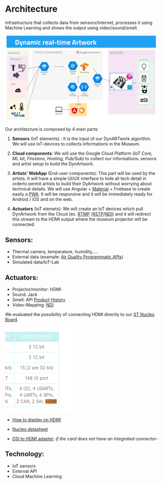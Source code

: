 # Architecture
Infrastructure that collects data from sensors/Internet, processes it using Machine Learning and shows the output using video/sound/smell.

![](assets/architecture.png)



Our architecture is composed by 4 main parts:
1. **Sensors** (IoT elements) : It is the input of our DynARTwork algorithm. We will use IoT-devices to collects informations in the Museum.
2. **Cloud components**: We will use the Google Cloud Platform *(IoT Core, ML kit, Firestore, Hosting, Pub/Sub)* to collect our informations: sensors and artist setup to build the DynArtwork.
3. **Artists' WebApp** (End-user components): This part will be used by the artists. It will have a simple UI/UX interface to hide all tech detail in orderto permit artists to build their DyArtwork without worrying about technical details.
We will use Angular + [Material](https://material.angular.io/) + Firebase to create easily a [PWA](https://web.dev/progressive-web-apps/). It will be responsive and it will be immediately ready for Android / iOS and on the web.

4. **Actuators** (IoT elemets): We will create an IoT devices which pull DynArtwork from the Cloud (ex. [RTMP](https://en.wikipedia.org/wiki/Real-Time_Messaging_Protocol) /[RSTP](https://en.wikipedia.org/wiki/Real_Time_Streaming_Protocol)/[NDI](https://en.wikipedia.org/wiki/Network_Device_Interface)) and it will redirect this stream to the HDMI output where the museum projector will be connected.


## Sensors:
- Thermal camera, temperature, humidity,....
- External data (example: [Air Quality Programmatic APIs](https://aqicn.org/api/))
- Simulated data/IoT-Lab

## Actuators:
- Projector/monitor: HDMI
- Sound: Jack
- Smell: API [Product](http://www.emhealia.com/em-station/) [History](https://www.linkedin.com/pulse/da-zero-prodotto-francesco-colasante/) 
- Video-Mapping: [NDI](https://en.wikipedia.org/wiki/Network_Device_Interface)

We evaluated the possibility of connecting HDMI directly to our [ST Nucleo Board](https://www.st.com/en/evaluation-tools/nucleo-f746zg.html#).

![](./assets/nucleo_hdmi.png)

- [How to display on HDMI](https://wiki.st.com/stm32mpu/wiki/How_to_display_on_HDMI)
- [Nucleo datasheet](https://www.st.com/resource/en/data_brief/nucleo-f746zg.pdf)

- [DSI to HDMI adapter](https://www.st.com/en/development-tools/b-lcdad-hdmi1.html). *if the card does not have an integrated connector*-




## Technology:
- IoT sensors
- External API
- Cloud Machine Learning

